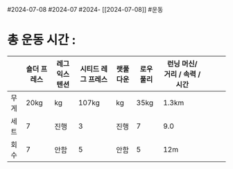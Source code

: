#2024-07-08 #2024-07 #2024- [[2024-07-08]]
#운동 

# 총 운동 시간 : 

|     | 숄더 프레스 | 레그 익스텐션 | 시티드 레그 프레스 | 랫풀 다운 | 로우 풀리 | 런닝 머신/ 거리 / 속력 / 시간 |     |     |     |
| --- | ------ | ------- | ---------- | ----- | ----- | ------------------- | --- | --- | --- |
| 무게  | 20kg   | kg      | 107kg      | kg    | 35kg  | 1.3km               |     |     |     |
| 세트  | 7      | 진행      | 3          | 진행    | 7     | 9.0                 |     |     |     |
| 회수  | 7      | 안함      | 5          | 안함    | 5     | 12m                 |     |     |     |
  
